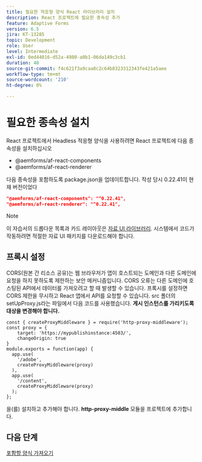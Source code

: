 ```yaml
---
title: 필요한 적응형 양식 React 라이브러리 설치
description: React 프로젝트에 필요한 종속성 추가
feature: Adaptive Forms
version: 6.5
jira: KT-13285
topic: Development
role: User
level: Intermediate
exl-id: 0ed44016-d52a-4980-a0b1-06da149c3cb1
duration: 48
source-git-commit: f4c621f3a9caa8c2c64b8323312343fe421a5aee
workflow-type: tm+mt
source-wordcount: '210'
ht-degree: 0%

---
```


# 필요한 종속성 설치

React 프로젝트에서 Headless 적응형 양식을 사용하려면 React 프로젝트에 다음 종속성을 설치하십시오

* @aemforms/af-react-components
* @aemforms/af-react-renderer

다음 종속성을 포함하도록 package.json을 업데이트합니다. 작성 당시 0.22.41이 현재 버전이었다

```json
"@aemforms/af-react-components": "^0.22.41",
"@aemforms/af-react-renderer": "^0.22.41",
```

>[!NOTE]
>
>이 자습서의 드롭다운 목록과 카드 레이아웃은 [자료 UI 라이브러리](https://mui.com/). 시스템에서 코드가 작동하려면 적절한 자료 UI 패키지를 다운로드해야 합니다.

## 프록시 설정

CORS(원본 간 리소스 공유)는 웹 브라우저가 앱이 호스트되는 도메인과 다른 도메인에 요청을 하지 못하도록 제한하는 보안 메커니즘입니다. CORS 오류는 다른 도메인에 호스팅된 API에서 데이터를 가져오려고 할 때 발생할 수 있습니다. 프록시를 설정하면 CORS 제한을 무시하고 React 앱에서 API를 요청할 수 있습니다. src 폴더의 setUpProxy.js라는 파일에서 다음 코드를 사용했습니다. **게시 인스턴스를 가리키도록 대상을 변경해야 합니다.**

```
const { createProxyMiddleware } = require('http-proxy-middleware');
const proxy = {
    target: 'https://mypublishinstance:4503/',
    changeOrigin: true
}
module.exports = function(app) {
  app.use(
    '/adobe',
    createProxyMiddleware(proxy)
  ),
  app.use(
    '/content',
    createProxyMiddleware(proxy)
  );
};
```

을(를) 설치하고 추가해야 합니다. **http-proxy-middle** 모듈을 프로젝트에 추가합니다.

## 다음 단계

[포함할 양식 가져오기](./fetch-the-form.md)
